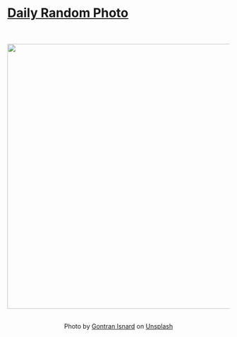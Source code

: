 # [Daily Random Photo](https://www.dailyrandomphoto.com/)

<div align="center">
  <br>
  <br>
  <a href="https://www.dailyrandomphoto.com/p/2020/2020-12-05/"><img src="https://images.unsplash.com/photo-1606574467506-4358f4d35d9e?crop=entropy&cs=tinysrgb&fit=max&fm=jpg&ixid=MXw3NzUwOHwwfDF8cmFuZG9tfHx8fHx8fHw&ixlib=rb-1.2.1&q=80&w=1080" width="600px"></a>
  <br>
  <br>
  <p class="has-text-grey">Photo by <a href="https://unsplash.com/@gontranid?utm_source=Daily%20Random%20Photo&amp;utm_medium=referral" target="_blank" rel="noopener noreferrer">Gontran Isnard</a> on <a href="https://unsplash.com/photos/qOBktdVLmbg?utm_source=Daily%20Random%20Photo&amp;utm_medium=referral" target="_blank" rel="noopener noreferrer">Unsplash</a></p>
</div>
